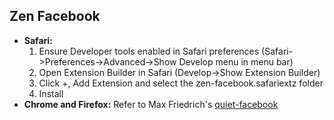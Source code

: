 ## Zen Facebook


- **Safari:** 
	1. Ensure Developer tools enabled in Safari preferences (Safari->Preferences->Advanced->Show Develop menu in menu bar) 
	2. Open Extension Builder in Safari (Develop->Show Extension Builder)
	3. Click +, Add Extension and select the zen-facebook.safariextz folder
	4. Install
- **Chrome and Firefox:** Refer to Max Friedrich's [quiet-facebook](https://github.com/maxfriedrich/quiet-facebook) 

